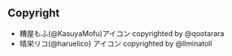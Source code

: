 ## Copyright

- 糟屋もふ(@KasuyaMofu)アイコン copyrighted by @qootarara
- 晴栄リコ(@haruelico) アイコン copyrighted by @llminatoll
